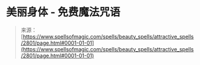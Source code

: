<!--yml

category: 未分类

date: 2024-06-12 18:36:31

-->

# 美丽身体 - 免费魔法咒语

> 来源：[https://www.spellsofmagic.com/spells/beauty_spells/attractive_spells/2801/page.html#0001-01-01](https://www.spellsofmagic.com/spells/beauty_spells/attractive_spells/2801/page.html#0001-01-01)
